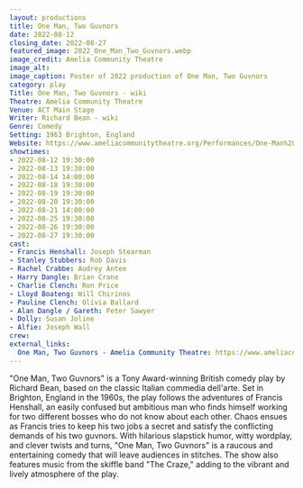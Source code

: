 ```yaml
---
layout: productions
title: One Man, Two Guvnors
date: 2022-08-12
closing_date: 2022-08-27
featured_image: 2022_One_Man_Two_Guvnors.webp
image_credit: Amelia Community Theatre
image_alt:
image_caption: Poster of 2022 production of One Man, Two Guvnors
category: play
Title: One Man, Two Guvnors - wiki
Theatre: Amelia Community Theatre
Venue: ACT Main Stage
Writer: Richard Bean - wiki
Genre: Comedy
Setting: 1963 Brighton, England
Website: https://www.ameliacommunitytheatre.org/Performances/One-Man%2C-Two-Guvnors
showtimes:
- 2022-08-12 19:30:00
- 2022-08-13 19:30:00
- 2022-08-14 14:00:00
- 2022-08-18 19:30:00
- 2022-08-19 19:30:00
- 2022-08-20 19:30:00
- 2022-08-21 14:00:00
- 2022-08-25 19:30:00
- 2022-08-26 19:30:00
- 2022-08-27 19:30:00
cast:
- Francis Henshall: Joseph Stearman
- Stanley Stubbers: Rob Davis
- Rachel Crabbe: Audrey Antee
- Harry Dangle: Brian Crane
- Charlie Clench: Ron Price
- Lloyd Boateng: Will Chirinos
- Pauline Clench: Olivia Ballard
- Alan Dangle / Gareth: Peter Sawyer
- Dolly: Susan Joline
- Alfie: Joseph Wall
crew:
external_links:
  One Man, Two Guvnors - Amelia Community Theatre: https://www.ameliacommunitytheatre.org/Performances/One-Man%2C-Two-Guvnors
---
```

"One Man, Two Guvnors" is a Tony Award-winning British comedy play by Richard Bean, based on the classic Italian commedia dell'arte. Set in Brighton, England in the 1960s, the play follows the adventures of Francis Henshall, an easily confused but ambitious man who finds himself working for two different bosses who do not know about each other. Chaos ensues as Francis tries to keep his two jobs a secret and satisfy the conflicting demands of his two guvnors. With hilarious slapstick humor, witty wordplay, and clever twists and turns, "One Man, Two Guvnors" is a raucous and entertaining comedy that will leave audiences in stitches. The show also features music from the skiffle band "The Craze," adding to the vibrant and lively atmosphere of the play.